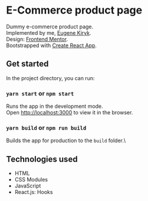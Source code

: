 # E-Commerce product page

Dummy e-commerce product page.\
Implemented by me, [Eugene Kiryk](https://github.com/eugenekiryk).\
Design: [Frontend Mentor](https://www.frontendmentor.io).\
Bootstrapped with [Create React App](https://github.com/facebook/create-react-app).

## Get started

In the project directory, you can run:

### `yarn start` or `npm start`

Runs the app in the development mode.\
Open [http://localhost:3000](http://localhost:3000) to view it in the browser.

### `yarn build` or `npm run build`

Builds the app for production to the `build` folder.\

## Technologies used

- HTML
- CSS Modules
- JavaScript
- React.js: Hooks
